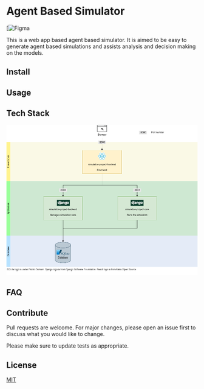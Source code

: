 # Agent Based Simulator
[![![Figma](https://img.shields.io/badge/figma-%23F24E1E.svg?style=for-the-badge&logo=figma&logoColor=white)](https://www.figma.com/design/TBvv2v23gxd60YKJN6rGNQ/Agent-Based-Simulator)

This is a web app based agent based simulator. It is aimed to be easy to generate agent based simulations and assists analysis and decision making on the models. 

## Install


## Usage


## Tech Stack

![Architecture](frontend/public/docs/Summary_Architecture.png)

## FAQ


## Contribute

Pull requests are welcome. For major changes, please open an issue first to discuss what you would like to change.

Please make sure to update tests as appropriate.

## License
[MIT](https://choosealicense.com/licenses/mit/)

